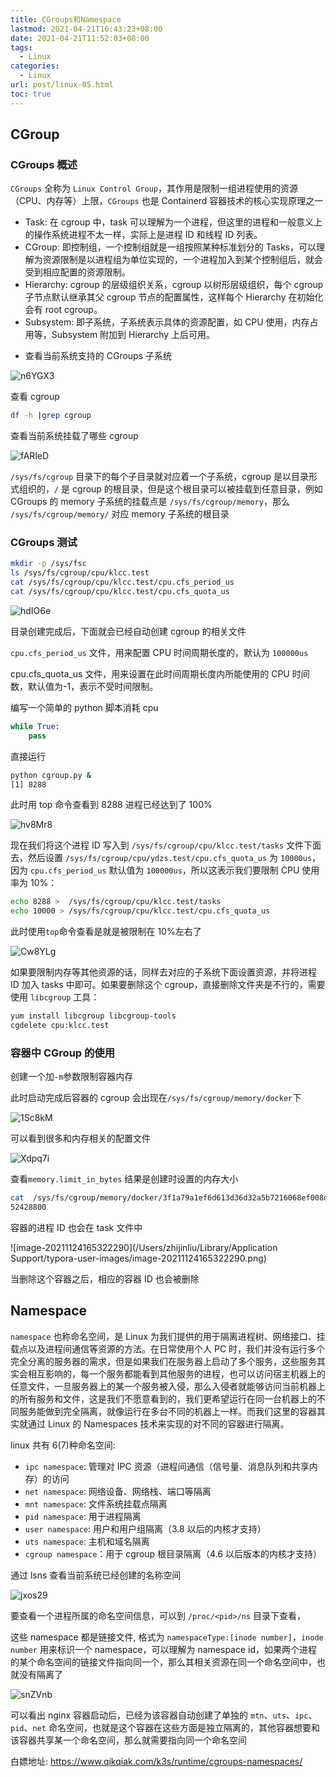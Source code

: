 ```yaml
---
title: CGroups和Namespace
lastmod: 2021-04-21T16:43:23+08:00
date: 2021-04-21T11:52:03+08:00
tags:
  - Linux
categories:
  - Linux
url: post/linux-05.html
toc: true
---
```


## CGroup

### CGroups 概述

`CGroups` 全称为 `Linux Control Group`，其作用是限制一组进程使用的资源（CPU、内存等）上限，`CGroups` 也是 Containerd 容器技术的核心实现原理之一

<!-- more -->

- Task: 在 cgroup 中，task 可以理解为一个进程，但这里的进程和一般意义上的操作系统进程不太一样，实际上是进程 ID 和线程 ID 列表。
- CGroup: 即控制组，一个控制组就是一组按照某种标准划分的 Tasks，可以理解为资源限制是以进程组为单位实现的，一个进程加入到某个控制组后，就会受到相应配置的资源限制。
- Hierarchy: cgroup 的层级组织关系，cgroup 以树形层级组织，每个 cgroup 子节点默认继承其父 cgroup 节点的配置属性，这样每个 Hierarchy 在初始化会有 root cgroup。
- Subsystem: 即子系统，子系统表示具体的资源配置，如 CPU 使用，内存占用等，Subsystem 附加到 Hierarchy 上后可用。

* 查看当前系统支持的 CGroups 子系统

![n6YGX3](https://klcc-img-1251900471.cos.ap-chengdu.myqcloud.com/img/n6YGX3.png)

查看 cgroup

```bash
df -h |grep cgroup
```

查看当前系统挂载了哪些 cgroup

![fARleD](https://klcc-img-1251900471.cos.ap-chengdu.myqcloud.com/img/fARleD.png)

`/sys/fs/cgroup` 目录下的每个子目录就对应着一个子系统，cgroup 是以目录形式组织的，`/` 是 cgroup 的根目录，但是这个根目录可以被挂载到任意目录，例如 CGroups 的 memory 子系统的挂载点是 `/sys/fs/cgroup/memory`，那么 `/sys/fs/cgroup/memory/` 对应 memory 子系统的根目录

### CGroups 测试

```bash
mkdir -p /sys/fsc
ls /sys/fs/cgroup/cpu/klcc.test
cat /sys/fs/cgroup/cpu/klcc.test/cpu.cfs_period_us
cat /sys/fs/cgroup/cpu/klcc.test/cpu.cfs_quota_us
```

![hdIO6e](https://klcc-img-1251900471.cos.ap-chengdu.myqcloud.com/img/hdIO6e.png)

目录创建完成后，下面就会已经自动创建 cgroup 的相关文件

`cpu.cfs_period_us` 文件，用来配置 CPU 时间周期长度的，默认为 `100000us`

cpu.cfs_quota_us 文件，用来设置在此时间周期长度内所能使用的 CPU 时间数，默认值为-1，表示不受时间限制。

编写一个简单的 python 脚本消耗 cpu

```python
while True:
    pass
```

直接运行

```bash
python cgroup.py &
[1] 8288
```

此时用 top 命令查看到 8288 进程已经达到了 100%

![hv8Mr8](https://klcc-img-1251900471.cos.ap-chengdu.myqcloud.com/img/hv8Mr8.png)

现在我们将这个进程 ID 写入到 `/sys/fs/cgroup/cpu/klcc.test/tasks` 文件下面去，然后设置 `/sys/fs/cgroup/cpu/ydzs.test/cpu.cfs_quota_us` 为 `10000us`，因为 `cpu.cfs_period_us` 默认值为 `100000us`，所以这表示我们要限制 CPU 使用率为 10%：

```bash
echo 8288 >  /sys/fs/cgroup/cpu/klcc.test/tasks
echo 10000 > /sys/fs/cgroup/cpu/klcc.test/cpu.cfs_quota_us
```

此时使用`top`命令查看是就是被限制在 10%左右了

![Cw8YLg](https://klcc-img-1251900471.cos.ap-chengdu.myqcloud.com/img/Cw8YLg.png)

如果要限制内存等其他资源的话，同样去对应的子系统下面设置资源，并将进程 ID 加入 tasks 中即可。如果要删除这个 cgroup，直接删除文件夹是不行的，需要使用 `libcgroup` 工具：

```bash
yum install libcgroup libcgroup-tools
cgdelete cpu:klcc.test
```

### 容器中 CGroup 的使用

创建一个加`-m`参数限制容器内存

此时启动完成后容器的 cgroup 会出现在`/sys/fs/cgroup/memory/docker`下

![1Sc8kM](https://klcc-img-1251900471.cos.ap-chengdu.myqcloud.com/img/1Sc8kM.png)

可以看到很多和内存相关的配置文件

![Xdpq7i](https://klcc-img-1251900471.cos.ap-chengdu.myqcloud.com/img/Xdpq7i.png)

查看`memory.limit_in_bytes` 结果是创建时设置的内存大小

```bash
cat  /sys/fs/cgroup/memory/docker/3f1a79a1ef6d613d36d32a5b7216068ef008d59cce879475b3ce5ad7ee131263/memory.limit_in_bytes
52428800
```

容器的进程 ID 也会在 task 文件中

![image-20211124165322290](/Users/zhijinliu/Library/Application Support/typora-user-images/image-20211124165322290.png)

当删除这个容器之后，相应的容器 ID 也会被删除

## Namespace

`namespace` 也称命名空间，是 Linux 为我们提供的用于隔离进程树、网络接口、挂载点以及进程间通信等资源的方法。在日常使用个人 PC 时，我们并没有运行多个完全分离的服务器的需求，但是如果我们在服务器上启动了多个服务，这些服务其实会相互影响的，每一个服务都能看到其他服务的进程，也可以访问宿主机器上的任意文件，一旦服务器上的某一个服务被入侵，那么入侵者就能够访问当前机器上的所有服务和文件，这是我们不愿意看到的，我们更希望运行在同一台机器上的不同服务能做到完全隔离，就像运行在多台不同的机器上一样。而我们这里的容器其实就通过 Linux 的 Namespaces 技术来实现的对不同的容器进行隔离。

linux 共有 6(7)种命名空间:

- `ipc namespace`: 管理对 IPC 资源（进程间通信（信号量、消息队列和共享内存）的访问
- `net namespace`: 网络设备、网络栈、端口等隔离
- `mnt namespace`: 文件系统挂载点隔离
- `pid namespace`: 用于进程隔离
- `user namespace`: 用户和用户组隔离（3.8 以后的内核才支持）
- `uts namespace`: 主机和域名隔离
- `cgroup namespace`：用于 cgroup 根目录隔离（4.6 以后版本的内核才支持）

通过 lsns 查看当前系统已经创建的名称空间

![jxos29](https://klcc-img-1251900471.cos.ap-chengdu.myqcloud.com/img/jxos29.png)

要查看一个进程所属的命名空间信息，可以到 `/proc/<pid>/ns` 目录下查看，

这些 namespace 都是链接文件, 格式为 `namespaceType:[inode number]`，`inode number` 用来标识一个 namespace，可以理解为 namespace id，如果两个进程的某个命名空间的链接文件指向同一个，那么其相关资源在同一个命名空间中，也就没有隔离了

![snZVnb](https://klcc-img-1251900471.cos.ap-chengdu.myqcloud.com/img/snZVnb.png)

可以看出 nginx 容器启动后，已经为该容器自动创建了单独的 `mtn`、`uts`、`ipc`、`pid`、`net` 命名空间，也就是这个容器在这些方面是独立隔离的，其他容器想要和该容器共享某一个命名空间，那么就需要指向同一个命名空间

白嫖地址: https://www.qikqiak.com/k3s/runtime/cgroups-namespaces/
